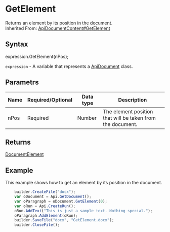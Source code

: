 # GetElement

Returns an element by its position in the document.<br>Inherited From: [ApiDocumentContent#GetElement](../../ApiDocumentContent/Methods/GetElement.md)

## Syntax

expression.GetElement(nPos);

`expression` - A variable that represents a [ApiDocument](../ApiDocument.md) class.

## Parametrs

| **Name** | **Required/Optional** | **Data type** | **Description** |
| ------------- | ------------- | ------------- | ------------- |
| nPos | Required | Number | The element position that will be taken from the document. |

## Returns

[DocumentElement](../../../Enumerations/DocumentElement.md)

## Example

This example shows how to get an element by its position in the document.

```javascript
	builder.CreateFile("docx");
	var oDocument = Api.GetDocument();
	var oParagraph = oDocument.GetElement(0);
	var oRun = Api.CreateRun();
	oRun.AddText("This is just a sample text. Nothing special.");
	oParagraph.AddElement(oRun);
	builder.SaveFile("docx", "GetElement.docx");
	builder.CloseFile();
```